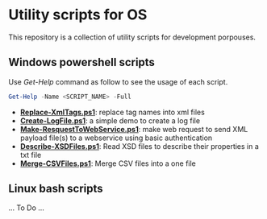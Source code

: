 # Utility scripts for OS


This repository is a collection of utility scripts for development porpouses. 


## Windows powershell scripts

Use *Get-Help* command as follow to see the usage of each script.

```powershell
Get-Help -Name <SCRIPT_NAME> -Full
```

  - **[Replace-XmlTags.ps1](./powershell/Replace-XmlTags.ps1)**: replace tag names into xml files
  - **[Create-LogFile.ps1](./powershell/Create-LogFile.ps1)**: a simple demo to create a log file
  - **[Make-ResquestToWebService.ps1](./powershell/Make-ResquestToWebService.ps1)**: make web request to send XML payload file(s) to a webservice using basic authentication
  - **[Describe-XSDFiles.ps1](./powershell/Describe-XSDFiles.ps1)**: Read XSD files to describe their properties in a txt file
  - **[Merge-CSVFiles.ps1](./powershell/Merge-CSVFiles.ps1)**: Merge CSV files into a one file

## Linux bash scripts

... To Do ...

